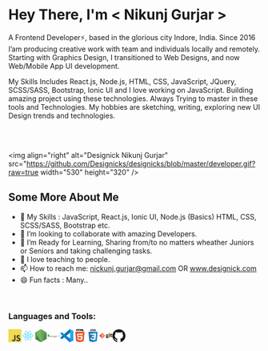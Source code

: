 # Hey There, I'm < Nikunj Gurjar >

A Frontend Developer⚡, based in the glorious city Indore, India. Since 2016 I’am producing creative work with team and individuals locally and remotely. Starting with Graphics Design, I transitioned to Web Designs, and now Web/Mobile App UI development.
 
My Skills Includes React.js, Node.js, HTML, CSS, JavaScript, JQuery, SCSS/SASS, Bootstrap, Ionic UI and I love working on JavaScript. Building amazing project using these technologies. Always Trying to master in these tools and Technologies. My hobbies are sketching, writing, exploring new UI Design trends and technologies. 

<br />
<br />

<!-- <img align="right" alt="GIF" src="https://stormotion.io/blog/content/images/2018/12/developer.gif" width="500" height="320" /> -->
<img align="right" alt="Designick Nikunj Gurjar" src="https://github.com/Designicks/designicks/blob/master/developer.gif?raw=true width="530" height="320" />

## Some More About Me

- 🔭  My Skills : JavaScript, React.js, Ionic UI, Node.js (Basics)
                   HTML, CSS, SCSS/SASS, Bootstrap etc.
- 👯 I’m looking to collaborate with amazing Developers.
- 🤔 I’m Ready for Learning, Sharing from/to no matters wheather Juniors or Seniors and taking challenging tasks.
- 💬 I love teaching to people.
- 📫 How to reach me: nickunj.gurjar@gmail.com OR www.designick.com
- 😄 Fun facts : Many..

<br />

### Languages and Tools:

<img align="left" alt="JavaScript" width="26px" src="https://raw.githubusercontent.com/github/explore/80688e429a7d4ef2fca1e82350fe8e3517d3494d/topics/javascript/javascript.png" />
<img align="left" alt="React" width="26px" src="https://raw.githubusercontent.com/github/explore/80688e429a7d4ef2fca1e82350fe8e3517d3494d/topics/react/react.png" />
<img align="left" alt="Node.js" width="26px" src="https://raw.githubusercontent.com/github/explore/80688e429a7d4ef2fca1e82350fe8e3517d3494d/topics/nodejs/nodejs.png" />
<img align="left" alt="Node.js" width="26px" src="https://raw.githubusercontent.com/github/explore/80688e429a7d4ef2fca1e82350fe8e3517d3494d/topics/mongodb/mongodb.png" />
<img align="left" alt="Visual Studio Code" width="26px" src="https://raw.githubusercontent.com/github/explore/80688e429a7d4ef2fca1e82350fe8e3517d3494d/topics/visual-studio-code/visual-studio-code.png" />
<img align="left" alt="HTML5" width="26px" src="https://raw.githubusercontent.com/github/explore/80688e429a7d4ef2fca1e82350fe8e3517d3494d/topics/html/html.png" />
<img align="left" alt="CSS3" width="26px" src="https://raw.githubusercontent.com/github/explore/80688e429a7d4ef2fca1e82350fe8e3517d3494d/topics/css/css.png" />
<img align="left" alt="Git" width="26px" src="https://raw.githubusercontent.com/github/explore/80688e429a7d4ef2fca1e82350fe8e3517d3494d/topics/git/git.png" />
<img align="left" alt="GitHub" width="26px" src="https://raw.githubusercontent.com/github/explore/78df643247d429f6cc873026c0622819ad797942/topics/github/github.png" />


